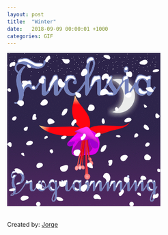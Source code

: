 ```yaml
---
layout: post
title:  "Winter"
date:   2018-09-09 00:00:01 +1000
categories: GIF
---
```


![Winter](/assets/images/gifs/winter.gif "Winter")

<br>Created by: <a href="https://www.upwork.com/freelancers/~01abf139414e3d1c0d"
                   target="_blank" rel="noopener">Jorge</a>
